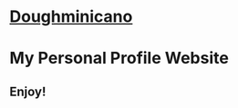 <h1><a href="https://www.doughminicano.com">
    Doughminicano
</a>
</h1>

<h1>My Personal Profile Website</h1>

<h2>Enjoy!</h2>
